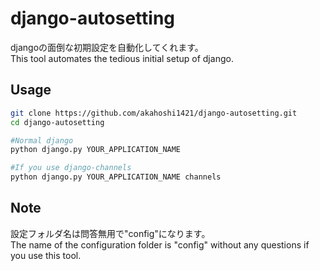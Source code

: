 # django-autosetting
djangoの面倒な初期設定を自動化してくれます。<br>
This tool automates the tedious initial setup of django.

## Usage
```bash
git clone https://github.com/akahoshi1421/django-autosetting.git
cd django-autosetting

#Normal django
python django.py YOUR_APPLICATION_NAME

#If you use django-channels
python django.py YOUR_APPLICATION_NAME channels
```

## Note
設定フォルダ名は問答無用で"config"になります。<br>
The name of the configuration folder is "config" without any questions if you use this tool.
